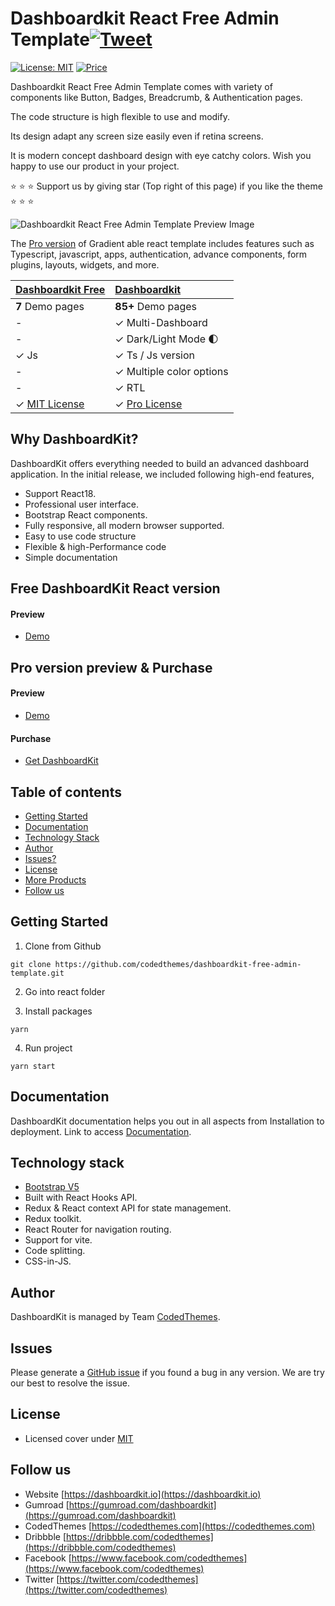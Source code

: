 # Dashboardkit React Free Admin Template[![Tweet](https://img.shields.io/twitter/url/http/shields.io.svg?style=social)](https://twitter.com/intent/tweet?text=Get%20DashboardKit%20Bootstrap%205%20Admin%20Template&url=https://dashboardkit.io&via=codedthemes&hashtags=bootstrap,webdev,developers)

[![License: MIT](https://img.shields.io/badge/License-MIT-yellow.svg)](https://opensource.org/licenses/MIT)
[![Price](https://img.shields.io/badge/price-FREE-0098f7.svg)](https://github.com/codedthemes/dashboardkit-free-bootstrap-admin-template/blob/main/LICENSE)

Dashboardkit React Free Admin Template comes with variety of components like Button, Badges, Breadcrumb, & Authentication pages.

The code structure is high flexible to use and modify.

Its design adapt any screen size easily even if retina screens.

It is modern concept dashboard design with eye catchy colors. Wish you happy to use our product in your project.

:star: :star: :star: Support us by giving star (Top right of this page) if you like the theme :star: :star: :star:

![Dashboardkit React Free Admin Template Preview Image](https://org-public-assets.s3.us-west-2.amazonaws.com/Free-Version-Banners/GITHUB-FREE-REACT-REPO%20-%20Gradient%20Able.jpg)

The [Pro version](https://codedthemes.com/item/dashboardkit-react-admin-template/) of Gradient able react template includes features such as Typescript, javascript, apps, authentication, advance components, form plugins, layouts, widgets, and more.

| [Dashboardkit Free](https://codedthemes.com/item/dashboardkit-free-react-admin-template/) | [Dashboardkit](https://codedthemes.com/item/dashboardkit-react-admin-template/) |
| -------------------------------------------------------------------------------------------- | :-------------------------------------------------------------------------------------------------------------------------------------------------------------------- |
| **7** Demo pages                                                                             | **85+** Demo pages                                                                                                                                                    |
| -                                                                                            | ✓ Multi-Dashboard                                                                                                                                                     |
| -                                                                                            | ✓ Dark/Light Mode 🌓                                                                                                                                                  |
| ✓ Js                                                                                       | ✓ Ts / Js version                                                                                                                                                          |
| -                                                                                            | ✓ Multiple color options                                                                                                                                              |
| -                                                                                            | ✓ RTL                                                                                                                                                                 |
| ✓ [MIT License](https://github.com/codedthemes/dashboardkit-free-admin-template/blob/main/LICENSE)                                                                                | ✓ [Pro License](https://codedthemes.com/item/gradient-able-reactjs-admin-dashboard/?utm_source=free_demo&utm_medium=codedthemes&utm_campaign=button_download_premium) |

## Why DashboardKit?

DashboardKit offers everything needed to build an advanced dashboard application. In the initial release, we included following high-end features,

- Support React18.
- Professional user interface.
- Bootstrap React components.
- Fully responsive, all modern browser supported.
- Easy to use code structure
- Flexible & high-Performance code
- Simple documentation

## Free DashboardKit React version

#### Preview

- [Demo](https://dashboardkit.io/react/free)

## Pro version preview & Purchase

#### Preview

- [Demo](https://dashboardkit.io/react/default/)

#### Purchase

- [Get DashboardKit](https://codedthemes.com/item/dashboardkit-react-admin-template/)

## Table of contents

- [Getting Started](#getting-started)
- [Documentation](#documentation)
- [Technology Stack](#technology-stack)
- [Author](#author)
- [Issues?](#issues)
- [License](#license)
- [More Products](#more-free-react-material-admin-templates)
- [Follow us](#follow-us)

## Getting Started

1. Clone from Github

```
git clone https://github.com/codedthemes/dashboardkit-free-admin-template.git
```
2. Go into react folder

3. Install packages

```
yarn
```

4. Run project

```
yarn start
```

## Documentation

DashboardKit documentation helps you out in all aspects from Installation to deployment. Link to access [Documentation](https://codedthemes.gitbook.io/dashboardkit-react).

## Technology stack

- [Bootstrap V5](https://react-bootstrap.netlify.app/)
- Built with React Hooks API.
- Redux & React context API for state management.
- Redux toolkit.
- React Router for navigation routing.
- Support for vite.
- Code splitting.
- CSS-in-JS.

## Author

DashboardKit is managed by Team [CodedThemes](https://codedthemes.com).

## Issues

Please generate a [GitHub issue](https://github.com/codedthemes/dashboardkit-free-admin-template/issues) if you found a bug in any version. We are try our best to resolve the issue.

## License

- Licensed cover under [MIT](https://github.com/codedthemes/dashboardkit-free-admin-template/blob/main/LICENSE)

## Follow us

- Website [https://dashboardkit.io](https://dashboardkit.io)
- Gumroad [https://gumroad.com/dashboardkit](https://gumroad.com/dashboardkit)
- CodedThemes [https://codedthemes.com](https://codedthemes.com)
- Dribbble [https://dribbble.com/codedthemes](https://dribbble.com/codedthemes)
- Facebook [https://www.facebook.com/codedthemes](https://www.facebook.com/codedthemes)
- Twitter [https://twitter.com/codedthemes](https://twitter.com/codedthemes)